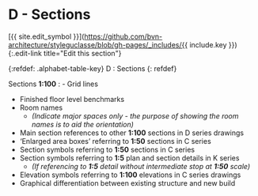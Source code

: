 # D - Sections
[{{ site.edit_symbol }}](https://github.com/bvn-architecture/styleguclasse/blob/gh-pages/_includes/{{ include.key }}){:.edit-link title="Edit this section"}

{:refdef: .alphabet-table-key}
D
: Sections
{: refdef}

<!-- {% include alphabet/alphabet-markdown/d/d-1-key.markdown key="alphabet/alphabet-markdown/d/d-1-key.markdown" %} -->
<!-- : {% include alphabet/alphabet-markdown/d/d-1-value.markdown key="alphabet/alphabet-markdown/d/d-1-value.markdown" %} -->
<span class="caps">Sections **1:100**</span>
: - Grid lines
  - Finished floor level benchmarks
  - Room names
      - _(Indicate major spaces only - the purpose of showing the room names is to aid the
  orientation)_
  - Main section references to other **1:100** sections in D series drawings
  - ‘Enlarged area boxes’ referring to **1:50** sections in C series
  - Section symbols referring to **1:50** sections in C series
  - Section symbols referring to **1:5** plan and section details in K series
      - _(If referencing to **1:5** detail without intermediate stop at **1:50** scale)_
  - Elevation symbols referring to **1:100** elevations in C series drawings
  - Graphical differentiation between existing structure and new build
